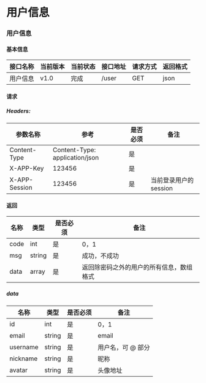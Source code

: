# 用户信息

### 用户信息

#### 基本信息

| 接口名称 | 当前版本 | 当前状态 | 接口地址 | 请求方式 | 返回格式 |
|---|---|---|---|---|---|
| 用户信息 | v1.0 | 完成 | /user | GET | json |

#### 请求

##### Headers:

| 参数名称 | 参考 | 是否必须 | 备注 |
|---|---|---|---|
| Content-Type | Content-Type: application/json | 是 |  |
| X-APP-Key | 123456 | 是 |  |
| X-APP-Session | 123456 | 是 | 当前登录用户的 session |

#### 返回

| 名称 | 类型 | 是否必须 | 备注 |
|---|---|---|---|
| code | int | 是 | 0，1 |
| msg | string | 是 | 成功，不成功 |
| data | array | 是 | 返回除密码之外的用户的所有信息，数组格式 |

##### data

| 名称 | 类型 | 是否必须 | 备注 |
|---|---|---|---|
| id | int | 是 | 0，1 |
| email | string | 是 | email |
| username | string | 是 | 用户名，可 @ 部分 |
| nickname | string | 是 | 昵称 |
| avatar | string | 是 | 头像地址 |
